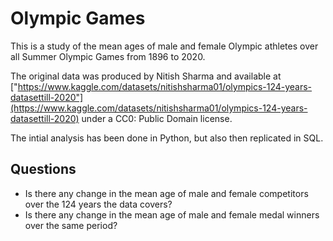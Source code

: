 # Olympic Games

This is a study of the mean ages of male and female Olympic athletes over all Summer Olympic Games from 1896 to 2020.

The original data was produced by Nitish Sharma and available at ["https://www.kaggle.com/datasets/nitishsharma01/olympics-124-years-datasettill-2020"](https://www.kaggle.com/datasets/nitishsharma01/olympics-124-years-datasettill-2020) under a CC0: Public Domain license.

The intial analysis has been done in Python, but also then replicated in SQL.

## Questions

- Is there any change in the mean age of male and female competitors over the 124 years the data covers?
- Is there any change in the mean age of male and female medal winners over the same period?
